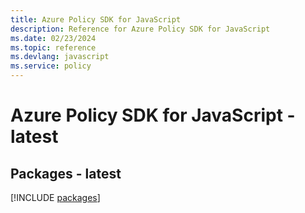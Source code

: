 ```yaml
---
title: Azure Policy SDK for JavaScript
description: Reference for Azure Policy SDK for JavaScript
ms.date: 02/23/2024
ms.topic: reference
ms.devlang: javascript
ms.service: policy
---
```

# Azure Policy SDK for JavaScript - latest
## Packages - latest
[!INCLUDE [packages](policy-index.md)]